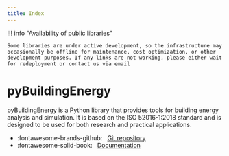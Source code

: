 ```yaml
---
title: Index
---
```


!!! info "Availability of public libraries"

    Some libraries are under active development, so the infrastructure may occasionally be offline for maintenance, cost optimization, or other development purposes. If any links are not working, please either wait for redeployment or contact us via email 

# pyBuildingEnergy

pyBuildingEnergy is a Python library that provides tools for building energy analysis and simulation. It is based on the ISO 52016-1:2018 standard and is designed to be used for both research and practical applications.

- :fontawesome-brands-github: &nbsp; [Git repository](https://github.com/EURAC-EEBgroup/pyBuildingEnergy)
- :fontawesome-solid-book: &nbsp; [Documentation](pybuildingenergy.md)


